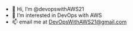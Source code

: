 - 👋 Hi, I’m @devopswithAWS21
- 👀 I’m interested in DevOps with AWS
- 📫 email me at DevOpsWithAWS21@gmail.com

<!---
devopswithAWS21/devopswithAWS21 is a ✨ special ✨ repository because its `README.md` (this file) appears on your GitHub profile.
You can click the Preview link to take a look at your changes.
--->
